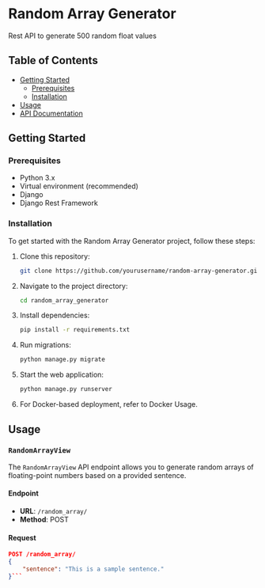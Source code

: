 # Random Array Generator

Rest API to generate 500 random float values 

## Table of Contents

- [Getting Started](#getting-started)
  - [Prerequisites](#prerequisites)
  - [Installation](#installation)
- [Usage](#usage)
- [API Documentation](#api-documentation)


## Getting Started

### Prerequisites

- Python 3.x
- Virtual environment (recommended)
- Django
- Django Rest Framework

### Installation

To get started with the Random Array Generator project, follow these steps:

1. Clone this repository: 
    ```sh
    git clone https://github.com/yourusername/random-array-generator.git
    ```
2. Navigate to the project directory: 
    ```sh
    cd random_array_generator
    ```
3. Install dependencies: 
    ```sh
    pip install -r requirements.txt
    ```
4. Run migrations: 
    ```sh
    python manage.py migrate
    ```
5. Start the web application: 
    ```sh
    python manage.py runserver
    ```

6. For Docker-based deployment, refer to Docker Usage.



## Usage

### `RandomArrayView`

The `RandomArrayView` API endpoint allows you to generate random arrays of floating-point numbers based on a provided sentence.

#### Endpoint

- **URL**: `/random_array/`
- **Method**: POST

#### Request

```json
POST /random_array/
{
    "sentence": "This is a sample sentence."
}```